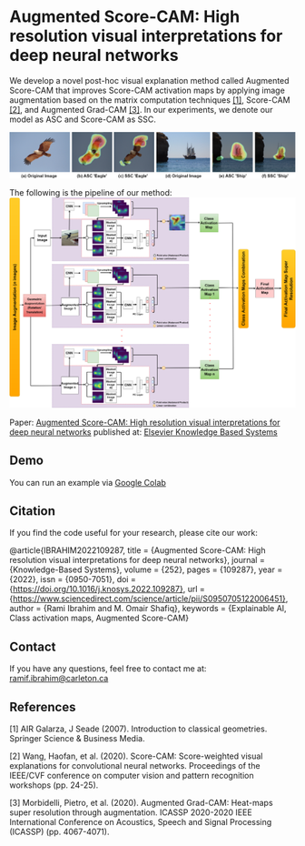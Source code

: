 # Augmented Score-CAM: High resolution visual interpretations for deep neural networks

We develop a novel post-hoc visual explanation method called Augmented Score-CAM that improves Score-CAM activation maps by applying image augmentation based on the matrix computation techniques [[1]](#1), Score-CAM [[2]](#2), and Augmented Grad-CAM [[3]](#3). In our experiments, we denote our model as ASC and Score-CAM as SSC.

![My Image](pics/Comparison.png)

The following is the pipeline of our method:
![My Image](pics/Pipeline.png)

Paper: [Augmented Score-CAM: High resolution visual interpretations for
deep neural networks](https://doi.org/10.1016/j.knosys.2022.109287) published at: [Elsevier Knowledge Based Systems](https://www.journals.elsevier.com/knowledge-based-systems)

## Demo
You can run an example via [Google Colab](https://drive.google.com/file/d/1rXqetQkS1JALNmkDOkOfZzR8CLXxVruj/view?usp=sharing)
## Citation
If you find the code useful for your research, please cite our work:

@article{IBRAHIM2022109287,
title = {Augmented Score-CAM: High resolution visual interpretations for deep neural networks},
journal = {Knowledge-Based Systems},
volume = {252},
pages = {109287},
year = {2022},
issn = {0950-7051},
doi = {https://doi.org/10.1016/j.knosys.2022.109287},
url = {https://www.sciencedirect.com/science/article/pii/S0950705122006451},
author = {Rami Ibrahim and M. Omair Shafiq},
keywords = {Explainable AI, Class activation maps, Augmented Score-CAM}
## Contact
If you have any questions, feel free to contact me at: ramif.ibrahim@carleton.ca
## References
<a id="1">[1]</a> 
AIR Galarza, J Seade (2007). 
Introduction to classical geometries. 
Springer Science & Business Media.

<a id="2">[2]</a> 
Wang, Haofan, et al. (2020). 
Score-CAM: Score-weighted visual explanations for convolutional neural networks. 
Proceedings of the IEEE/CVF conference on computer vision and pattern recognition workshops (pp. 24-25).

<a id="3">[3]</a> 
Morbidelli, Pietro, et al. (2020). 
Augmented Grad-CAM: Heat-maps super resolution through augmentation. 
ICASSP 2020-2020 IEEE International Conference on Acoustics, Speech and Signal Processing (ICASSP) (pp. 4067-4071).
